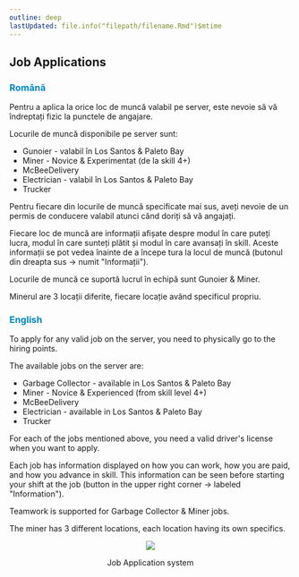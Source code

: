 ```yaml
---
outline: deep
lastUpdated: file.info("filepath/filename.Rmd")$mtime
---
```


## Job Applications

### <span style="color: #0088CC">Română</span>

Pentru a aplica la orice loc de muncă valabil pe server, este nevoie să vă îndreptați fizic la punctele de angajare. 

Locurile de muncă disponibile pe server sunt:
- Gunoier - valabil în Los Santos & Paleto Bay
- Miner - Novice & Experimentat (de la skill 4+)
- McBeeDelivery 
- Electrician - valabil în Los Santos & Paleto Bay
- Trucker

Pentru fiecare din locurile de muncă specificate mai sus, aveți nevoie de un permis de conducere valabil atunci când doriți să vă angajați.

Fiecare loc de muncă are informații afișate despre modul în care puteți lucra, modul în care sunteți plătit și modul în care avansați în skill. Aceste informații se pot vedea înainte de a începe tura la locul de muncă (butonul din dreapta sus -> numit "Informații").

Locurile de muncă ce suportă lucrul în echipă sunt Gunoier & Miner.

Minerul are 3 locații diferite, fiecare locație având specificul propriu.

### <span style="color: #0088CC">English</span>

To apply for any valid job on the server, you need to physically go to the hiring points.

The available jobs on the server are: 
- Garbage Collector - available in Los Santos & Paleto Bay
- Miner - Novice & Experienced (from skill level 4+) 
- McBeeDelivery 
- Electrician - available in Los Santos & Paleto Bay
- Trucker 

For each of the jobs mentioned above, you need a valid driver's license when you want to apply. 

Each job has information displayed on how you can work, how you are paid, and how you advance in skill. This information can be seen before starting your shift at the job (button in the upper right corner -> labeled "Information"). 

Teamwork is supported for Garbage Collector & Miner jobs.
 
The miner has 3 different locations, each location having its own specifics.

<p align="center"><img src="https://i.imgur.com/PbdXwlC.gif"/></p>
<p style="text-align: center">Job Application system</p>